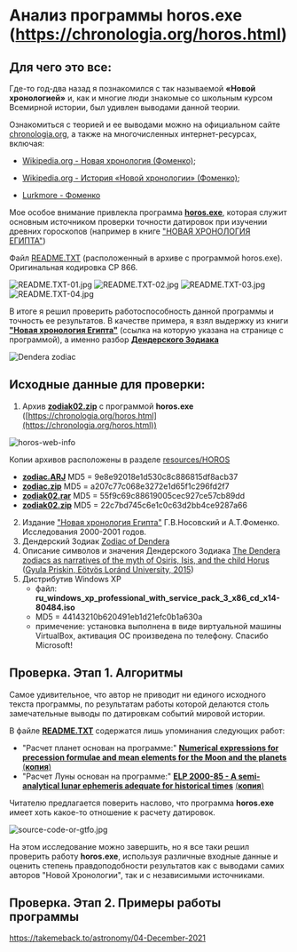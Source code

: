 # Анализ программы horos.exe (https://chronologia.org/horos.html)

## Для чего это все:

Где-то год-два назад я познакомился с так называемой **«Новой хронологией»** и, как и многие люди знакомые со школьным курсом Всемирной истории, был удивлен выводами данной теории.

Ознакомиться с теорией и ее выводами можно на официальном сайте [chronologia.org](https://chronologia.org/horos.html), а также на многочисленных интернет-ресурсах, включая:
   - [Wikipedia.org - Новая хронология (Фоменко)](https://ru.wikipedia.org/wiki/%D0%9D%D0%BE%D0%B2%D0%B0%D1%8F_%D1%85%D1%80%D0%BE%D0%BD%D0%BE%D0%BB%D0%BE%D0%B3%D0%B8%D1%8F_(%D0%A4%D0%BE%D0%BC%D0%B5%D0%BD%D0%BA%D0%BE));
   - [Wikipedia.org - История «Новой хронологии» (Фоменко)](https://ru.wikipedia.org/wiki/%D0%98%D1%81%D1%82%D0%BE%D1%80%D0%B8%D1%8F_%C2%AB%D0%9D%D0%BE%D0%B2%D0%BE%D0%B9_%D1%85%D1%80%D0%BE%D0%BD%D0%BE%D0%BB%D0%BE%D0%B3%D0%B8%D0%B8%C2%BB_(%D0%A4%D0%BE%D0%BC%D0%B5%D0%BD%D0%BA%D0%BE));

   - [Lurkmore - Фоменко](https://lurkmore.to/%D0%A4%D0%BE%D0%BC%D0%B5%D0%BD%D0%BA%D0%BE)

Мое особое внимание привлекла программа [**horos.exe**](https://chronologia.org/horos.html ), которая служит основным источником проверки точности датировок при изучении древних гороскопов (например в книге ["НОВАЯ ХРОНОЛОГИЯ ЕГИПТА"](https://chronologia.org/bibliography.html))

Файл [README.TXT](https://github.com/ponwork/chronologia.org-horos/blob/main/resources/HOROS/README.TXT) (расположенный в архиве с программой horos.exe). Оригинальная кодировка CP 866.

![README.TXT-01.jpg](https://github.com/ponwork/chronologia.org-horos/blob/main/resources/HOROS/README.TXT-01.jpg)
![README.TXT-02.jpg](https://github.com/ponwork/chronologia.org-horos/blob/main/resources/HOROS/README.TXT-02.jpg)
![README.TXT-03.jpg](https://github.com/ponwork/chronologia.org-horos/blob/main/resources/HOROS/README.TXT-03.jpg)
![README.TXT-04.jpg](https://github.com/ponwork/chronologia.org-horos/blob/main/resources/HOROS/README.TXT-04.jpg)

В итоге я решил проверить работоспособность данной программы и точность ее результатов. В качестве примера, я взял выдержку из книги [**"Новая хронология Египта"**](https://chronologia.org/nx_egypt/index.html) (ссылка на которую указана на странице с программой), а именно разбор [**Дендерского Зодиака**](https://ru.wikipedia.org/wiki/%D0%94%D0%B5%D0%BD%D0%B4%D0%B5%D1%80%D1%81%D0%BA%D0%B8%D0%B9_%D0%B7%D0%BE%D0%B4%D0%B8%D0%B0%D0%BA)

![Dendera zodiac](https://github.com/ponwork/chronologia.org-horos/blob/main/resources/Dendera-and-the-Temple-of-Hathor.jpg)

## Исходные данные для проверки:

1) Архив [**zodiak02.zip**](https://chronologia.org/zodiak02.zip) с программой **horos.exe** ([https://chronologia.org/horos.html](https://chronologia.org/horos.html))

![horos-web-info](https://github.com/ponwork/chronologia.org-horos/blob/main/resources/HOROS/horos-web-info.jpg)

Копии архивов расположены в разделе [resources/HOROS](https://github.com/ponwork/chronologia.org-horos/tree/main/resources/HOROS)

   * [**zodiac.ARJ**](https://github.com/ponwork/chronologia.org-horos/blob/main/resources/HOROS/zodiac.ARJ) MD5 = 9e8e92018e1d530c8c886815df8acb37
   * [**zodiac.zip**](https://github.com/ponwork/chronologia.org-horos/blob/main/resources/HOROS/zodiac.zip) MD5 = a207c77c068e3272e1d65f1c296fd2f7
   * [**zodiak02.rar**](https://github.com/ponwork/chronologia.org-horos/blob/main/resources/HOROS/zodiak02.rar) MD5 = 55f9c69c88619005cec927ce57cb89dd
   * [**zodiak02.zip**](https://github.com/ponwork/chronologia.org-horos/blob/main/resources/HOROS/zodiak02.zip) MD5 = 22c7bd745c6e1c0c63d2bb4ce9287a66

2) Издание ["Новая хронология Египта"](https://chronologia.org/nx_egypt/index.html) Г.В.Носовский и А.Т.Фоменко. Исследования 2000-2001 годов.
3) Дендерский Зодиак [Zodiac of Dendera](https://collections.louvre.fr/en/ark:/53355/cl010028871)
4) Описание символов и значения Дендерского Зодиака [The Dendera zodiacs as narratives of the myth of Osiris, Isis, and the child
Horus](https://github.com/ponwork/chronologia.org-horos/blob/main/resources/ENiM8_p133-185.pdf) ([Gyula Priskin, Eötvös Loránd University, 2015](http://www.enim-egyptologie.fr/index.php?page=enim-8&n=9))
5) Дистрибутив Windows XP 
   - файл: **ru_windows_xp_professional_with_service_pack_3_x86_cd_x14-80484.iso** 
   - MD5 = 44143210b620491eb1d21efc0b1a630a
   - примечение: установка выполнена в виде виртуальной машины VirtualBox, активация ОС произведена по телефону. Спасибо Microsoft!

## Проверка. Этап 1. Алгоритмы

Самое удивительное, что автор не приводит ни единого исходного текста программы, по результатам работы которой делаются столь замечательные выводы по датировкам событий мировой истории.

В файле [**README.TXT**]() содержатся лишь упоминания следующих работ:

   - "Расчет планет основан на программе:" [**Numerical expressions for precession formulae and mean elements for the Moon and the planets**](https://adsabs.harvard.edu/full/1994A%26A...282..663S)   [(**копия**)](https://github.com/ponwork/chronologia.org-horos/blob/main/resources/1994A%2BA___282__663S.pdf)
   - "Расчет Луны основан на программе:" [**ELP 2000-85 - A semi-analytical lunar ephemeris adequate for historical times**](https://adsabs.harvard.edu/full/1988A%26A...190..342C)   [(**копия**)](https://github.com/ponwork/chronologia.org-horos/blob/main/resources/1988A%2BA___190__342C.pdf)

Читателю предлагается поверить наслово, что программа **horos.exe** имеет хоть какое-то отношение к расчету датировок.

![source-code-or-gtfo.jpg](https://github.com/ponwork/chronologia.org-horos/blob/main/resources/source-code-or-gtfo.jpg)

На этом исследование можно завершить, но я все таки решил проверить работу **horos.exe**, используя различные входные данные и оценить степень правдоподобности результатов как с выводами самих авторов "Новой Хронологии", так и с независимыми источниками.

## Проверка. Этап 2. Примеры работы программы




https://takemeback.to/astronomy/04-December-2021
